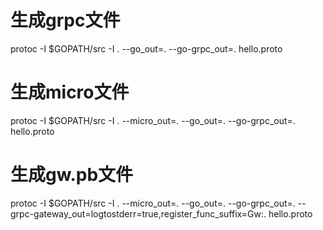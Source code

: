
# 生成grpc文件
protoc -I $GOPATH/src  -I . --go_out=.  --go-grpc_out=.  hello.proto

# 生成micro文件
protoc -I $GOPATH/src  -I .  --micro_out=. --go_out=.  --go-grpc_out=.  hello.proto

# 生成gw.pb文件
protoc -I $GOPATH/src  -I .  --micro_out=. --go_out=.  --go-grpc_out=.  --grpc-gateway_out=logtostderr=true,register_func_suffix=Gw:. hello.proto
